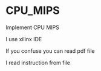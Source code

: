 # CPU_MIPS
Implement CPU MIPS

I use xilinx IDE

If you confuse you can read pdf file

I read instruction from file
